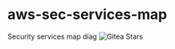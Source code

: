# aws-sec-services-map
Security services map diag
![Gitea Stars](https://img.shields.io/gitea/stars/bashsz/aws-sec-services-map)
